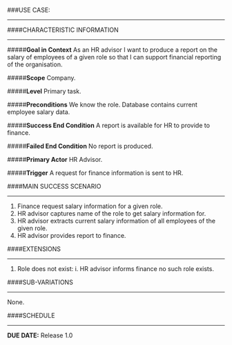 ###USE CASE: 
***
####CHARACTERISTIC INFORMATION
***
#####__Goal in Context__
As an HR advisor I want to produce a report on the salary of employees of a given role so that I can support financial reporting of the organisation.

#####__Scope__
Company.

#####__Level__
Primary task.

#####__Preconditions__
We know the role. Database contains current employee salary data.

#####__Success End Condition__
A report is available for HR to provide to finance.

#####__Failed End Condition__
No report is produced.

#####__Primary Actor__
HR Advisor.

#####__Trigger__
A request for finance information is sent to HR.

####MAIN SUCCESS SCENARIO
***
1. Finance request salary information for a given role.
2. HR advisor captures name of the role to get salary information for.
3. HR advisor extracts current salary information of all employees of the given role.
4. HR advisor provides report to finance.

####EXTENSIONS
***
1. Role does not exist:
	i. HR advisor informs finance no such role exists.

####SUB-VARIATIONS
***
None.

####SCHEDULE
***
__DUE DATE:__ Release 1.0